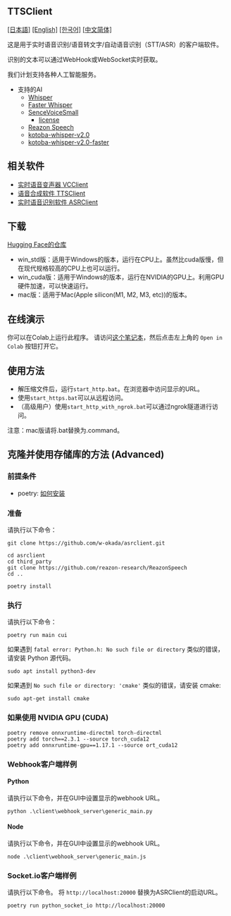 TTSClient
---
  [[日本語]](./README.md) [[English]](./README_en.md) [[한국어]](./README_ko.md) [[中文简体]](./README_cn.md)

这是用于实时语音识别/语音转文字/自动语音识别（STT/ASR）的客户端软件。

识别的文本可以通过WebHook或WebSocket实时获取。

我们计划支持各种人工智能服务。

- 支持的AI
  - [Whisper](https://github.com/openai/whisper)
  - [Faster Whisper](https://github.com/SYSTRAN/faster-whisper)
  - [SenceVoiceSmall](https://github.com/FunAudioLLM/SenseVoice)
    - [license](https://github.com/FunAudioLLM/SenseVoice/blob/main/LICENSE)
  - [Reazon Speech](https://research.reazon.jp/projects/ReazonSpeech/index.html)
  - [kotoba-whisper-v2.0](https://huggingface.co/kotoba-tech/kotoba-whisper-v2.0)
  - [kotoba-whisper-v2.0-faster](https://huggingface.co/kotoba-tech/kotoba-whisper-v2.0-faster)



## 相关软件
- [实时语音变声器 VCClient](https://github.com/w-okada/voice-changer)
- [语音合成软件 TTSClient](https://github.com/w-okada/ttsclient)
- [实时语音识别软件 ASRClient](https://github.com/w-okada/asrclient)

## 下载
[Hugging Face的仓库](https://huggingface.co/wok000/asrclient000/tree/main)

- win_std版：适用于Windows的版本，运行在CPU上。虽然比cuda版慢，但在现代规格较高的CPU上也可以运行。
- win_cuda版：适用于Windows的版本，运行在NVIDIA的GPU上。利用GPU硬件加速，可以快速运行。
- mac版：适用于Mac(Apple silicon(M1, M2, M3, etc))的版本。

## 在线演示

你可以在Colab上运行此程序。
请访问[这个笔记本](https://github.com/w-okada/asrclient/blob/master/w_okada's_ASR_Client.ipynb)，然后点击左上角的 `Open in Colab` 按钮打开它。


## 使用方法
- 解压缩文件后，运行`start_http.bat`。在浏览器中访问显示的URL。
- 使用`start_https.bat`可以从远程访问。
- （高级用户）使用`start_http_with_ngrok.bat`可以通过ngrok隧道进行访问。

注意：mac版请将.bat替换为.command。

## 克隆并使用存储库的方法 (Advanced)
### 前提条件

- poetry: [如何安装](https://python-poetry.org/docs/#installing-with-the-official-installer)

### 准备
请执行以下命令：

```
git clone https://github.com/w-okada/asrclient.git

cd asrclient
cd third_party
git clone https://github.com/reazon-research/ReazonSpeech
cd ..

poetry install
```

### 执行
请执行以下命令：
```
poetry run main cui
```

如果遇到 `fatal error: Python.h: No such file or directory` 类似的错误，请安装 Python 源代码。
```
sudo apt install python3-dev
```

如果遇到 `No such file or directory: 'cmake'` 类似的错误，请安装 cmake:
```
sudo apt-get install cmake
```

### 如果使用 NVIDIA GPU (CUDA)

```
poetry remove onnxruntime-directml torch-directml
poetry add torch==2.3.1 --source torch_cuda12
poetry add onnxruntime-gpu==1.17.1 --source ort_cuda12
```

### Webhook客户端样例

#### Python
请执行以下命令，并在GUI中设置显示的webhook URL。
```
python .\client\webhook_server\generic_main.py
```

#### Node
请执行以下命令，并在GUI中设置显示的webhook URL。
```
node .\client\webhook_server\generic_main.js
```

### Socket.io客户端样例
请执行以下命令。
将 `http://localhost:20000` 替换为ASRClient的启动URL。
```
poetry run python_socket_io http://localhost:20000
```
